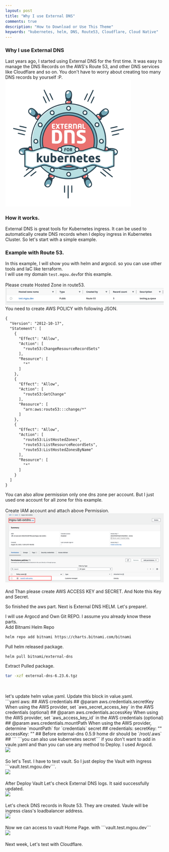 ```yaml
---
layout: post
title: "Why I use External DNS"
comments: true
description: "How to Download or Use This Theme"
keywords: "kubernetes, helm, DNS, Route53, Cloudflare, Cloud Native"
---
```


### Why I use External DNS
Last years ago, I started using External DNS for the first time. It was easy to manage the DNS Records on the AWS's Route 53, and other DNS services like Cloudflare and so on. You don't have to worry about creating too many DNS records by yourself :P.
<img src="/assets/images/external-dns.png" width="400" high="400">

### How it works.
External DNS is great tools for Kubernetes ingress. It can be used to automatically create DNS records when I deploy ingress in Kubernetes Cluster. So let's start with a simple example. 

### Example with Route 53. 
In this example, I will show you with helm and argocd. so you can use other tools and IaC like terraform.
<br>
I will use my domain ```test.mgou.dev```for this example. 
<br>
<br>
Please create Hosted Zone in route53.
<br>
<img src="/assets/images/aws-hosted-zone-test.png">
<br>
You need to create AWS POLICY with following JSON. 
<br>
```
{
  "Version": "2012-10-17",
  "Statement": [
    {
      "Effect": "Allow",
      "Action": [
        "route53:ChangeResourceRecordSets"
      ],
      "Resource": [
        "*"
      ]
    },
    {
      "Effect": "Allow",
      "Action": [ 
        "route53:GetChange"
      ],
      "Resource": [ 
        "arn:aws:route53:::change/*" 
      ]
    },
    {
      "Effect": "Allow",
      "Action": [
        "route53:ListHostedZones",
        "route53:ListResourceRecordSets",
        "route53:ListHostedZonesByName"
      ],
      "Resource": [
        "*"
      ]
    }
  ]
}
```
You can also allow permission only one dns zone per account. But I just used one account for all zone for this example. 
<br>
<br>
Create IAM account and attach above Permission. 
<br>
<img src="/assets/images/extdnsuser+policy.png">
<br>
<br>
And Than please create AWS ACCESS KEY and SECRET. And Note this Key and Secret. 

So finished the aws part. Next is External DNS HELM. Let's prepare!.

I will use Argocd and Own Git REPO. I assume you already know these parts.
<br>
Add Bitnami Helm Repo 
```bash
helm repo add bitnami https://charts.bitnami.com/bitnami
```
Pull helm released package.
```bash
helm pull bitnami/external-dns
```
Extract Pulled package.
```bash
tar -xzf external-dns-6.23.6.tgz
```
<br>
<br>
let's update helm value.yaml. Update this block in value.yaml. 
<br>
```yaml
aws:
  ## AWS credentials
  ## @param aws.credentials.secretKey When using the AWS provider, set `aws_secret_access_key` in the AWS credentials (optional)
  ## @param aws.credentials.accessKey When using the AWS provider, set `aws_access_key_id` in the AWS credentials (optional)
  ## @param aws.credentials.mountPath When using the AWS provider, determine `mountPath` for `credentials` secret
  ##
  credentials:
    secretKey: "<Your AWS Access Key Secret>"
    accessKey: "<Your AWS Access Key ID>"
    ## Before external-dns 0.5.9 home dir should be `/root/.aws`
    ##
```
```you can also use kubernetes secret``` if you don't want to add in vaule.yaml
and than you can use any method to Deploy. I used Argocd.
<br>
<img src="/assets/images/extdnsargocd.png">
<br><br>
So let's Test. I have to test vault. So I just deploy the Vault with ingress ```vault.test.mgou.dev```. 
<br>
<img src="/assets/images/vaultargocd.png">
<br><br>
After Deploy Vault Let's check External DNS logs. It said successfully updated.
<br>
<img src="/assets/images/extdnslogs.png">
<br>
<br>
Let's check DNS records in Route 53. They are created. Vaule will be ingress class's loadbalancer address. 
<br>
<img src="/assets/images/extdnsrecords.png">
<br>
<br>
Now we can access to vault Home Page. with ```vault.test.mgou.dev```
<br>
<img src="/assets/images/vaulthome.png">
<br>
<br>
Next week, Let's test with Cloudflare.